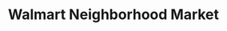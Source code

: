 ---
title: "Walmart Neighborhood Market"
url: /tampa/walmart-neighborhood-market-west-kennedy-boulevard/
shop: Supermarkt
---